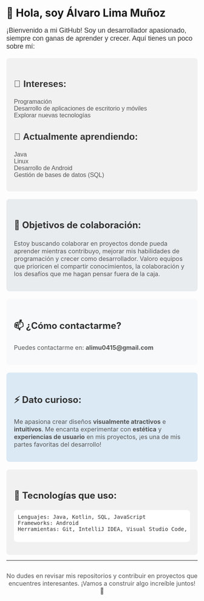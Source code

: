 # 👋 Hola, soy Álvaro Lima Muñoz

<div style="font-size: 18px; font-family: 'Arial', sans-serif; color: #333;">
  ¡Bienvenido a mi GitHub! Soy un desarrollador apasionado, siempre con ganas de aprender y crecer. Aquí tienes un poco sobre mí:
</div>

<div style="background-color: #f1f1f1; padding: 20px; border-radius: 8px; max-width: 600px; margin-top: 20px; font-family: 'Arial', sans-serif;">
  <h3 style="color: #333; font-size: 24px;">👀 Intereses:</h3>
  <ul style="list-style-type: none; padding: 0;">
    <li style="font-size: 16px; color: #555;">Programación</li>
    <li style="font-size: 16px; color: #555;">Desarrollo de aplicaciones de escritorio y móviles</li>
    <li style="font-size: 16px; color: #555;">Explorar nuevas tecnologías</li>
  </ul>

  <h3 style="color: #333; font-size: 24px;">🌱 Actualmente aprendiendo:</h3>
  <ul style="list-style-type: none; padding: 0;">
    <li style="font-size: 16px; color: #555;">Java</li>
    <li style="font-size: 16px; color: #555;">Linux</li>
    <li style="font-size: 16px; color: #555;">Desarrollo de Android</li>
    <li style="font-size: 16px; color: #555;">Gestión de bases de datos (SQL)</li>
  </ul>
</div>

<div style="background-color: #e9ecef; padding: 20px; border-radius: 8px; max-width: 600px; margin-top: 20px;">
  <h3 style="color: #333; font-size: 24px;">💞️ Objetivos de colaboración:</h3>
  <p style="font-size: 16px; color: #555;">
    Estoy buscando colaborar en proyectos donde pueda aprender mientras contribuyo, mejorar mis habilidades de programación y crecer como desarrollador. Valoro equipos que prioricen el compartir conocimientos, la colaboración y los desafíos que me hagan pensar fuera de la caja.
  </p>
</div>

<div style="background-color: #f8f9fa; padding: 20px; border-radius: 8px; max-width: 600px; margin-top: 20px;">
  <h3 style="color: #333; font-size: 24px;">📫 ¿Cómo contactarme?</h3>
  <p style="font-size: 16px; color: #555;">
    Puedes contactarme en: <strong>alimu0415@gmail.com</strong>
  </p>
</div>

<div style="background-color: #dbe9f4; padding: 20px; border-radius: 8px; max-width: 600px; margin-top: 20px;">
  <h3 style="color: #333; font-size: 24px;">⚡ Dato curioso:</h3>
  <p style="font-size: 16px; color: #555;">
    Me apasiona crear diseños <strong>visualmente atractivos</strong> e <strong>intuitivos</strong>. Me encanta experimentar con <strong>estética</strong> y <strong>experiencias de usuario</strong> en mis proyectos, ¡es una de mis partes favoritas del desarrollo!
  </p>
</div>

<div style="background-color: #f1f1f1; padding: 20px; border-radius: 8px; max-width: 600px; margin-top: 20px;">
  <h3 style="color: #333; font-size: 24px;">🚀 Tecnologías que uso:</h3>
  <pre style="background-color: #fff; padding: 10px; border-radius: 8px; font-size: 14px; color: #333;">
Lenguajes: Java, Kotlin, SQL, JavaScript
Frameworks: Android
Herramientas: Git, IntelliJ IDEA, Visual Studio Code, MySQL
  </pre>
</div>

---

<div style="text-align: center; margin-top: 30px;">
  <p style="font-size: 16px; color: #555;">
    No dudes en revisar mis repositorios y contribuir en proyectos que encuentres interesantes. ¡Vamos a construir algo increíble juntos! 🚀
  </p>
</div>

